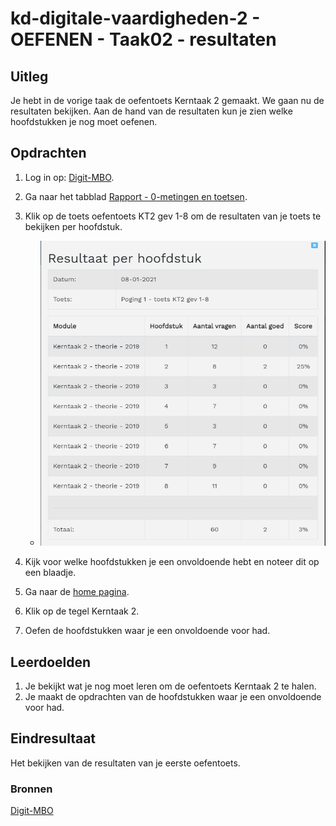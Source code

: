 # kd-digitale-vaardigheden-2 - OEFENEN - Taak02 - resultaten

## Uitleg

Je hebt in de vorige taak de oefentoets Kerntaak 2 gemaakt. We gaan nu de resultaten bekijken.
Aan de hand van de resultaten kun je zien welke hoofdstukken je nog moet oefenen.

## Opdrachten

1. Log in op: [Digit-MBO](https://entree.instruct.nl/?elo=digit-mbo).
2. Ga naar het tabblad [Rapport - 0-metingen en toetsen](https://digit-mbo.nl/student/results/toetsen/1/).
3. Klik op de toets oefentoets KT2 gev 1-8 om de resultaten van je toets te bekijken per hoofdstuk.

   - ![kies de eerste oefentoets](images/hoofdstukken.PNG)

4. Kijk voor welke hoofdstukken je een onvoldoende hebt en noteer dit op een blaadje.
5. Ga naar de [home pagina](https://digit-mbo.nl/student/home/).
6. Klik op de tegel Kerntaak 2.
7. Oefen de hoofdstukken waar je een onvoldoende voor had.

## Leerdoelden

1. Je bekijkt wat je nog moet leren om de oefentoets Kerntaak 2 te halen.
1. Je maakt de opdrachten van de hoofdstukken waar je een onvoldoende voor had.

## Eindresultaat

Het bekijken van de resultaten van je eerste oefentoets.

### Bronnen

[Digit-MBO](https://entree.instruct.nl/?elo=digit-mbo)
